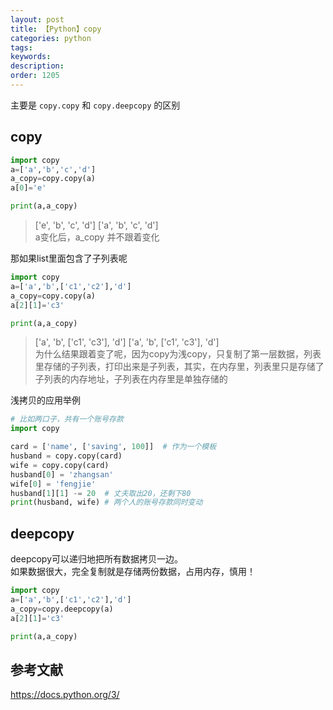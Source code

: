 ```yaml
---
layout: post
title: 【Python】copy
categories: python
tags: 
keywords:
description:
order: 1205
---
```

主要是 `copy.copy` 和 `copy.deepcopy` 的区别

## copy
```py
import copy
a=['a','b','c','d']
a_copy=copy.copy(a)
a[0]='e'

print(a,a_copy)
```
>['e', 'b', 'c', 'd'] ['a', 'b', 'c', 'd']  
a变化后，a_copy 并不跟着变化


那如果list里面包含了子列表呢

```py
import copy
a=['a','b',['c1','c2'],'d']
a_copy=copy.copy(a)
a[2][1]='c3'

print(a,a_copy)
```
>['a', 'b', ['c1', 'c3'], 'd'] ['a', 'b', ['c1', 'c3'], 'd']  
为什么结果跟着变了呢，因为copy为浅copy，只复制了第一层数据，列表里存储的子列表，打印出来是子列表，其实，在内存里，列表里只是存储了子列表的内存地址，子列表在内存里是单独存储的  


浅拷贝的应用举例
```py
# 比如两口子，共有一个账号存款
import copy

card = ['name', ['saving', 100]]  # 作为一个模板
husband = copy.copy(card)
wife = copy.copy(card)
husband[0] = 'zhangsan'
wife[0] = 'fengjie'
husband[1][1] -= 20  # 丈夫取出20，还剩下80
print(husband, wife) # 两个人的账号存款同时变动
```

## deepcopy
deepcopy可以递归地把所有数据拷贝一边。  
如果数据很大，完全复制就是存储两份数据，占用内存，慎用！  
```py
import copy
a=['a','b',['c1','c2'],'d']
a_copy=copy.deepcopy(a)
a[2][1]='c3'

print(a,a_copy)
```

## 参考文献
https://docs.python.org/3/
